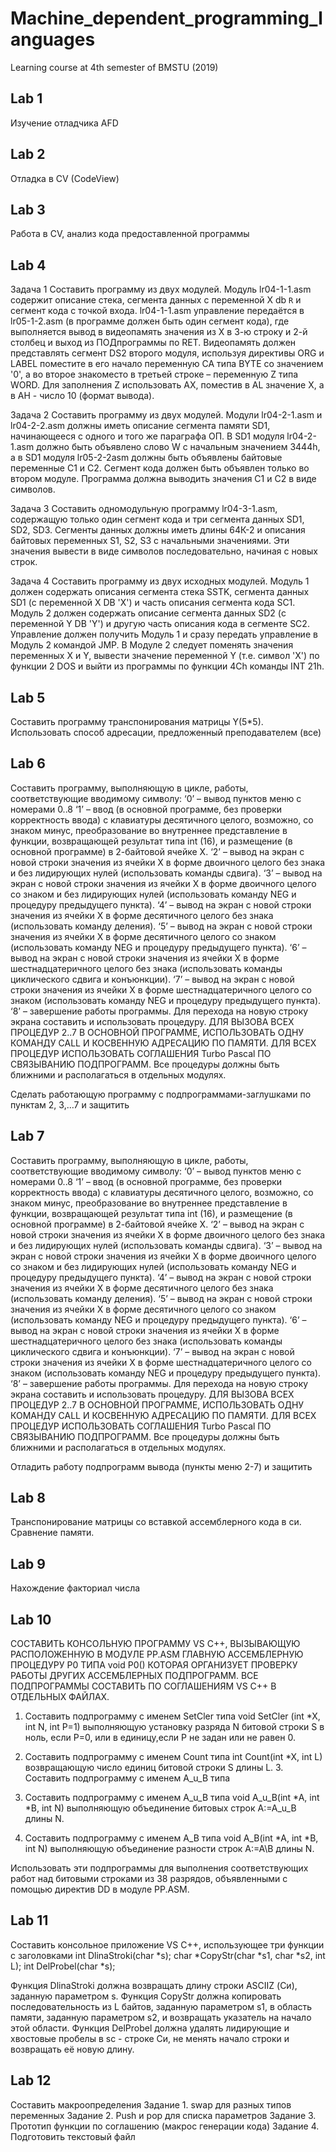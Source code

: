 # Machine_dependent_programming_languages
Learning course at 4th semester of BMSTU (2019)

## Lab 1
Изучение отладчика AFD
## Lab 2
Отладка в CV (CodeView)
## Lab 3
Работа в CV, анализ кода предоставленной программы
## Lab 4
Задача 1
Составить программу из двух модулей. Модуль lr04-1-1.asm содержит описание стека, сегмента данных с переменной X db `R`  и сегмент кода с точкой входа. lr04-1-1.asm управление передаётся в lr05-1-2.asm (в программе должен быть один сегмент кода), где выполняется вывод в видеопамять значения из X в 3-ю строку и 2-й столбец и выход из ПОДпрограммы по RET. Видеопамять должен представлять сегмент DS2 второго модуля, используя директивы ORG и LABEL поместите в его начало переменную CA типа BYTE со значением '0', а во второе знакоместо в третьей строке – переменную Z типа WORD. Для заполнения Z использовать AX, поместив в AL значение X, а в AH - число 10 (формат вывода). 

Задача 2
Составить программу из двух модулей. Модули lr04-2-1.asm и lr04-2-2.asm должны иметь описание сегмента памяти SD1, начинающееся с одного и того же параграфа ОП. В SD1 модуля lr04-2-1.asm должно быть объявлено слово W с начальным значением 3444h, а в SD1 модуля lr05-2-2asm должны быть объявлены байтовые переменные C1 и C2. Сегмент кода должен быть объявлен только во втором модуле. Программа должна выводить значения  C1 и C2 в виде символов.

Задача 3
Составить одномодульную программу lr04-3-1.asm, содержащую только один сегмент кода и три сегмента данных SD1, SD2, SD3. Сегменты данных должны иметь длины 64К-2 и описания байтовых переменных S1, S2, S3 с начальными значениями. Эти значения вывести в виде символов последовательно, начиная с новых строк. 

Задача 4
Составить программу из двух исходных модулей. Модуль 1 должен содержать описания сегмента стека SSTK, сегмента данных SD1 (с переменной X    DB   'X')  и часть описания сегмента кода SC1. Модуль 2 должен содержать описание сегмента данных SD2 (с переменной Y   DB   'Y') и другую часть описания кода в сегменте SC2. 
Управление должен получить Модуль 1 и сразу передать управление в Модуль 2 командой JMP. 
В Модуле 2 следует поменять значения переменных X и Y, вывести значение переменной Y (т.е. символ 'X') по функции 2 DOS и выйти из программы по функции 4Ch команды INT 21h.

## Lab 5
Составить программу транспонирования матрицы Y(5*5). Использовать способ адресации, предложенный преподавателем (все)

## Lab 6
Составить программу, выполняющую в цикле, работы, соответствующие вводимому символу:
‘0’ – вывод пунктов меню с номерами 0..8
‘1’ – ввод (в основной программе, без проверки корректность ввода) с клавиатуры десятичного целого, возможно, со знаком минус, преобразование во внутреннее представление в функции, возвращающей результат типа int (16), и размещение (в основной программе) в 2-байтовой ячейке X.
‘2’ –  вывод на экран с новой строки значения из ячейки Х в форме двоичного целого без знака и без лидирующих нулей (использовать команды сдвига).
‘3’ – вывод на экран с новой строки значения из ячейки Х в форме двоичного целого со знаком и без лидирующих нулей (использовать команду NEG и процедуру предыдущего пункта).
‘4’ – вывод на экран с новой строки значения из ячейки Х в форме десятичного целого без знака (использовать команду деления).
‘5’ – вывод на экран с новой строки значения из ячейки Х в форме десятичного целого со знаком (использовать команду NEG и процедуру предыдущего пункта).
‘6’ – вывод на экран с новой строки значения из ячейки Х в форме шестнадцатеричного целого без знака (использовать команды циклического сдвига и конъюнкции).
‘7’ – вывод на экран с новой строки значения из ячейки Х в форме шестнадцатеричного целого со знаком (использовать команду NEG и процедуру предыдущего пункта).
‘8’ – завершение работы программы.
Для перехода на новую строку экрана составить и использовать процедуру.
ДЛЯ ВЫЗОВА ВСЕХ ПРОЦЕДУР 2..7 В ОСНОВНОЙ ПРОГРАММЕ,  ИСПОЛЬЗОВАТЬ ОДНУ КОМАНДУ CALL И КОСВЕННУЮ АДРЕСАЦИЮ ПО ПАМЯТИ.
ДЛЯ ВСЕХ ПРОЦЕДУР ИСПОЛЬЗОВАТЬ СОГЛАШЕНИЯ Turbo Pascal ПО СВЯЗЫВАНИЮ ПОДПРОГРАММ.
Все процедуры должны быть ближними и располагаться в отдельных модулях.

Сделать работающую программу с подпрограммами-заглушками по пунктам 2, 3,…7 и защитить

## Lab 7
Составить программу, выполняющую в цикле, работы, соответствующие вводимому символу:
‘0’ – вывод пунктов меню с номерами 0..8
‘1’ – ввод (в основной программе, без проверки корректность ввода) с клавиатуры десятичного целого, возможно, со знаком минус, преобразование во внутреннее представление в функции, возвращающей результат типа int (16), и размещение (в основной программе) в 2-байтовой ячейке X.
‘2’ –  вывод на экран с новой строки значения из ячейки Х в форме двоичного целого без знака и без лидирующих нулей (использовать команды сдвига).
‘3’ – вывод на экран с новой строки значения из ячейки Х в форме двоичного целого со знаком и без лидирующих нулей (использовать команду NEG и процедуру предыдущего пункта).
‘4’ – вывод на экран с новой строки значения из ячейки Х в форме десятичного целого без знака (использовать команду деления).
‘5’ – вывод на экран с новой строки значения из ячейки Х в форме десятичного целого со знаком (использовать команду NEG и процедуру предыдущего пункта).
‘6’ – вывод на экран с новой строки значения из ячейки Х в форме шестнадцатеричного целого без знака (использовать команды циклического сдвига и конъюнкции).
‘7’ – вывод на экран с новой строки значения из ячейки Х в форме шестнадцатеричного целого со знаком (использовать команду NEG и процедуру предыдущего пункта).
‘8’ – завершение работы программы.
Для перехода на новую строку экрана составить и использовать процедуру.
ДЛЯ ВЫЗОВА ВСЕХ ПРОЦЕДУР 2..7 В ОСНОВНОЙ ПРОГРАММЕ,  ИСПОЛЬЗОВАТЬ ОДНУ КОМАНДУ CALL И КОСВЕННУЮ АДРЕСАЦИЮ ПО ПАМЯТИ.
ДЛЯ ВСЕХ ПРОЦЕДУР ИСПОЛЬЗОВАТЬ СОГЛАШЕНИЯ Turbo Pascal ПО СВЯЗЫВАНИЮ ПОДПРОГРАММ.
Все процедуры должны быть ближними и располагаться в отдельных модулях.

Отладить работу подпрограмм вывода (пункты меню 2-7) и защитить

## Lab 8
Транспонирование матрицы со вставкой ассемблерного кода в си. Сравнение памяти. 

## Lab 9
Нахождение факториал числа

## Lab 10
СОСТАВИТЬ КОНСОЛЬНУЮ ПРОГРАММУ VS C++, ВЫЗЫВАЮЩУЮ РАСПОЛОЖЕННУЮ В МОДУЛЕ PP.ASM ГЛАВНУЮ АССЕМБЛЕРНУЮ ПРОЦЕДУРУ P0 ТИПА
void P0() КОТОРАЯ ОРГАНИЗУЕТ ПРОВЕРКУ РАБОТЫ ДРУГИХ АССЕМБЛЕРНЫХ ПОДПРОГРАММ. ВСЕ ПОДПРОГРАММЫ СОСТАВИТЬ ПО СОГЛАШЕНИЯМ VS C++ В ОТДЕЛЬНЫХ ФАЙЛАХ.

1. Составить подпрограмму с именем SetCler типа
void SetCler (int *X, int N, int P=1)
выполняющую установку разряда N битовой строки S в ноль, если P=0, или в единицу,если P не задан или не равен 0.

2. Составить подпрограмму с именем Count типа
int Count(int *X, int L)
возвращающую число единиц битовой строки S длины L. 3. Составить подпрограмму с именем A_u_B типа

3. Составить подпрограмму с именем A_u_B типа
void A_u_B(int *A, int *B, int N)
выполняющую объединение битовых строк A:=A_u_B длины N.

4. Составить подпрограмму с именем A_B типа
void A_B(int *A, int *B, int N)
выполняющую объединение разности строк A:=A\B длины N.

Использовать эти подпрограммы для выполнения соответствующих работ над битовыми строками из 38 разрядов, объявленными с помощью директив DD в модуле PP.ASM.

## Lab 11
Составить консольное приложение VS C++, использующее три функции с заголовками
int DlinaStroki(char *s);
char *CopyStr(char *s1, char *s2, int L);
int DelProbel(char *s);

Функция DlinaStroki должна возвращать длину строки ASCIIZ (Си), заданную параметром s.
Функция CopyStr должна копировать последовательность из L байтов, заданную параметром s1, в область памяти, заданную параметром s2, и возвращать указатель на начало этой области.
Функция DelProbel должна удалять лидирующие и хвостовые пробелы в sc - строке Си, не менять начало строки и возвращать её новую длину.

## Lab 12

Составить макроопределения
Задание 1. swap для разных типов переменных
Задание 2. Push и pop для списка параметров
Задание 3. Прототип функции по соглашению (макрос генерации кода)
Задание 4. Подготовить текстовый файл 
